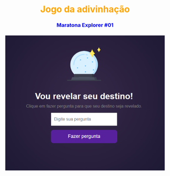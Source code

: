 <h1 align= "center" style="color: orange"> Jogo da adivinhação </h1>

<h3 align= "center" style="color: blue"> Maratona Explorer #01<h3>

<img align= "center" src="./jogo da adivinhação1.png">